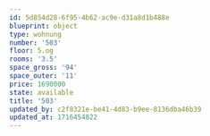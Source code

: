 ```yaml
---
id: 5d854d28-6f95-4b62-ac9e-d31a8d1b488e
blueprint: object
type: wohnung
number: '503'
floor: 5.og
rooms: '3.5'
space_gross: '94'
space_outer: '11'
price: 1690000
state: available
title: '503'
updated_by: c2f8321e-be41-4d83-b9ee-8136dba46b39
updated_at: 1716454822
---
```

